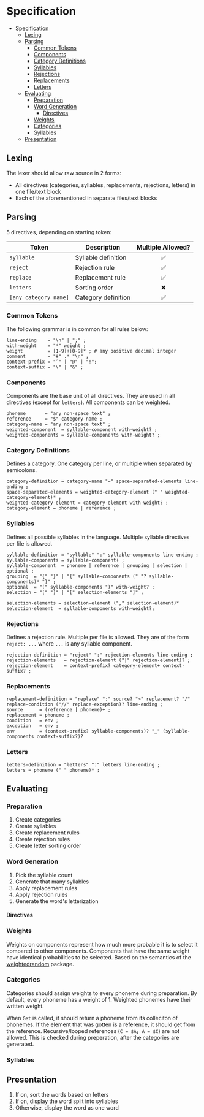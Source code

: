# Specification

- [Specification](#specification)
  - [Lexing](#lexing)
  - [Parsing](#parsing)
    - [Common Tokens](#common-tokens)
    - [Components](#components)
    - [Category Definitions](#category-definitions)
    - [Syllables](#syllables)
    - [Rejections](#rejections)
    - [Replacements](#replacements)
    - [Letters](#letters)
  - [Evaluating](#evaluating)
    - [Preparation](#preparation)
    - [Word Generation](#word-generation)
      - [Directives](#directives)
    - [Weights](#weights)
    - [Categories](#categories)
    - [Syllables](#syllables-1)
  - [Presentation](#presentation)

## Lexing

The lexer should allow raw source in 2 forms:

- All directives (categories, syllables, replacements, rejections, letters) in one file/text block
- Each of the aforementioned in separate files/text blocks

## Parsing

5 directives, depending on starting token:

| Token                 | Description         | Multiple Allowed? |
| --------------------- | ------------------- | :---------------: |
| `syllable`            | Syllable definition |         ✅         |
| `reject`              | Rejection rule      |         ✅         |
| `replace`             | Replacement rule    |         ✅         |
| `letters`             | Sorting order       |         ❌         |
| `[any category name]` | Category definition |         ✅         |

### Common Tokens

The following grammar is in common for all rules below:

```ebnf
line-ending    = "\n" | ";" ;
with-weight    = "*" weight ;
weight         = [1-9]+[0-9]* ; # any positive decimal integer
comment        = "#" .* "\n" ;
context-prefix = "^" | "@" | "!";
context-suffix = "\" | "&" ;
```

### Components

Components are the base unit of all directives.
They are used in all directives (except for `letters`).
All components can be weighted.

```ebnf
phoneme       = "any non-space text" ;
reference     = "$" category-name ;
category-name = "any non-space text" ;
weighted-component  = syllable-component with-weight? ;
weighted-components = syllable-components with-weight? ;
```

### Category Definitions

Defines a category. One category per line, or multiple when separated by semicolons.

```ebnf
category-definition = category-name "=" space-separated-elements line-ending ;
space-separated-elements = weighted-category-element (" " weighted-category-element)* ;
weighted-category-element = category-element with-weight? ;
category-element = phoneme | reference ;
```

### Syllables

Defines all possible syllables in the language. Multiple syllable directives per file is allowed.

```ebnf
syllable-definition = "syllable" ":" syllable-components line-ending ;
syllable-components = syllable-component+ ;
syllable-component  = phoneme | reference | grouping | selection | optional ;
grouping  = "{" "}" | "{" syllable-components (" "? syllable-components)* "}" ;
optional  = "(" syllable-components ")" with-weight? ;
selection = "[" "]" | "[" selection-elements "]" ;

selection-elements = selection-element ("," selection-element)*
selection-element  = syllable-components with-weight?;
```

### Rejections

Defines a rejection rule. Multiple per file is allowed.
They are of the form `reject: ...` where `...` is any syllable component.

```ebnf
rejection-definition = "reject" ":" rejection-elements line-ending ;
rejection-elements   = rejection-element ("|" rejection-element)? ;
rejection-element    = context-prefix? category-element+ context-suffix? ;
```

### Replacements

```ebnf
replacement-definition = "replace" ":" source? ">" replacement? "/" replace-condition ("//" replace-exception)? line-ending ;
source      = (reference | phoneme)+ ;
replacement = phoneme ;
condition   = env ;
exception   = env ;
env         = (context-prefix? syllable-components)? "_" (syllable-components context-suffix?)?
```

### Letters

```ebnf
letters-definition = "letters" ":" letters line-ending ;
letters = phoneme (" " phoneme)* ;
```

## Evaluating

### Preparation

1. Create categories
2. Create syllables
3. Create replacement rules
4. Create rejection rules
5. Create letter sorting order

### Word Generation

1. Pick the syllable count
2. Generate that many syllables
3. Apply replacement rules
4. Apply rejection rules
5. Generate the word's letterization

#### Directives

### Weights

Weights on components represent how much more probable it is to select it compared to other components.
Components that have the same weight have identical probabilities to be selected.
Based on the semantics of the [weightedrandom](https://pkg.go.dev/github.com/mroth/weightedrand/v2) package.

### Categories

Categories should assign weights to every phoneme during preparation.
By default, every phoneme has a weight of 1.
Weighted phonemes have their written weight.

When `Get` is called, it should return a phoneme from its colleciton of phonemes.
If the element that was gotten is a reference, it should get from the reference.
Recursive/looped references (`C = $A; A = $C`) are not allowed.
This is checked during preperation, after the categories are generated.

### Syllables

## Presentation

1. If on, sort the words based on letters
2. If on, display the word split into syllables
3. Otherwise, display the word as one word